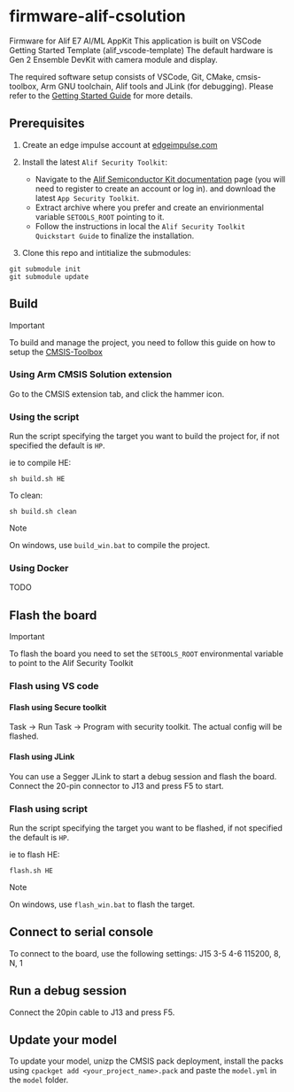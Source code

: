 # firmware-alif-csolution

Firmware for Alif E7 AI/ML AppKit
This application is built on VSCode Getting Started Template (alif_vscode-template)
The default hardware is Gen 2 Ensemble DevKit with camera module and display.

The required software setup consists of VSCode, Git, CMake, cmsis-toolbox, Arm GNU toolchain, Alif tools and JLink (for debugging).
Please refer to the [Getting Started Guide](https://alifsemi.com/download/AUGD0012) for more details.

## Prerequisites
1. Create an edge impulse account at [edgeimpulse.com](https://www.edgeimpulse.com/)
2. Install the latest `Alif Security Toolkit`:

    * Navigate to the [Alif Semiconductor Kit documentation](https://alifsemi.com/kits) page (you will need to register to create an account or log in). and download the latest `App Security Toolkit`.
    * Extract archive where you prefer and create an envirionmental variable `SETOOLS_ROOT` pointing to it.
    * Follow the instructions in local the `Alif Security Toolkit Quickstart Guide` to finalize the installation.
3. Clone this repo and intitialize the submodules:
```
git submodule init
git submodule update
```

## Build
> [!IMPORTANT]
> To build and manage the project, you need to follow this guide on how to setup the [CMSIS-Toolbox](https://github.com/Open-CMSIS-Pack/cmsis-toolbox/blob/main/docs/README.md)

### Using Arm CMSIS Solution extension
Go to the CMSIS extension tab, and click the hammer icon.

### Using the script
Run the script specifying the target you want to build the project for, if not specified the default is `HP`.

ie to compile HE:
```
sh build.sh HE
```

To clean:
```
sh build.sh clean
```

> [!NOTE]
> On windows, use `build_win.bat` to compile the project.

### Using Docker
TODO

## Flash the board
> [!IMPORTANT]
> To flash the board you need to set the `SETOOLS_ROOT` environmental variable to point to the Alif Security Toolkit

### Flash using VS code

#### Flash using Secure toolkit
Task -> Run Task -> Program with security toolkit.
The actual config will be flashed.

#### Flash using JLink
You can use a Segger JLink to start a debug session and flash the board.
Connect the 20-pin connector to J13 and press F5 to start.

### Flash using script
Run the script specifying the target you want to be flashed, if not specified the default is `HP`.

ie to flash HE:
```
flash.sh HE
```

> [!NOTE]
> On windows, use `flash_win.bat` to flash the target.

## Connect to serial console
To connect to the board, use the following settings:
J15
3-5
4-6
115200, 8, N, 1


## Run a debug session
Connect the 20pin cable to J13 and press F5.

## Update your model
To update your model, unizp the CMSIS pack deployment, install the packs using `cpackget add <your_project_name>.pack` and paste the `model.yml` in the `model` folder.
